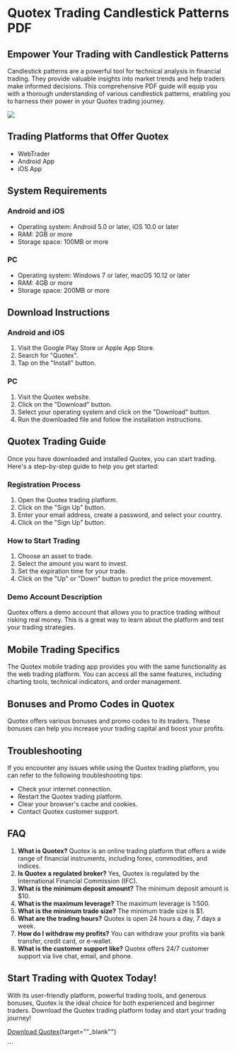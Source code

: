 # Quotex Trading Candlestick Patterns PDF

## Empower Your Trading with Candlestick Patterns

Candlestick patterns are a powerful tool for technical analysis in
financial trading. They provide valuable insights into market trends and
help traders make informed decisions. This comprehensive PDF guide will
equip you with a thorough understanding of various candlestick patterns,
enabling you to harness their power in your Quotex trading journey.

[![](https://static.quotex.io/files/4_en/300_250.jpg)](https://traff.sbs/brokerqxlid)

## Trading Platforms that Offer Quotex

-   WebTrader
-   Android App
-   iOS App

## System Requirements

### Android and iOS

-   Operating system: Android 5.0 or later, iOS 10.0 or later
-   RAM: 2GB or more
-   Storage space: 100MB or more

### PC

-   Operating system: Windows 7 or later, macOS 10.12 or later
-   RAM: 4GB or more
-   Storage space: 200MB or more

## Download Instructions

### Android and iOS

1.  Visit the Google Play Store or Apple App Store.
2.  Search for "Quotex".
3.  Tap on the "Install" button.

### PC

1.  Visit the Quotex website.
2.  Click on the "Download" button.
3.  Select your operating system and click on the "Download"
    button.
4.  Run the downloaded file and follow the installation instructions.

## Quotex Trading Guide

Once you have downloaded and installed Quotex, you can start trading.
Here\'s a step-by-step guide to help you get started:

### Registration Process

1.  Open the Quotex trading platform.
2.  Click on the "Sign Up" button.
3.  Enter your email address, create a password, and select your
    country.
4.  Click on the "Sign Up" button.

### How to Start Trading

1.  Choose an asset to trade.
2.  Select the amount you want to invest.
3.  Set the expiration time for your trade.
4.  Click on the "Up" or "Down" button to predict the price
    movement.

### Demo Account Description

Quotex offers a demo account that allows you to practice trading without
risking real money. This is a great way to learn about the platform and
test your trading strategies.

## Mobile Trading Specifics

The Quotex mobile trading app provides you with the same functionality
as the web trading platform. You can access all the same features,
including charting tools, technical indicators, and order management.

## Bonuses and Promo Codes in Quotex

Quotex offers various bonuses and promo codes to its traders. These
bonuses can help you increase your trading capital and boost your
profits.

## Troubleshooting

If you encounter any issues while using the Quotex trading platform, you
can refer to the following troubleshooting tips:

-   Check your internet connection.
-   Restart the Quotex trading platform.
-   Clear your browser\'s cache and cookies.
-   Contact Quotex customer support.

## FAQ

1.  **What is Quotex?** Quotex is an online trading platform that offers
    a wide range of financial instruments, including forex, commodities,
    and indices.
2.  **Is Quotex a regulated broker?** Yes, Quotex is regulated by the
    International Financial Commission (IFC).
3.  **What is the minimum deposit amount?** The minimum deposit amount
    is \$10.
4.  **What is the maximum leverage?** The maximum leverage is 1:500.
5.  **What is the minimum trade size?** The minimum trade size is \$1.
6.  **What are the trading hours?** Quotex is open 24 hours a day, 7
    days a week.
7.  **How do I withdraw my profits?** You can withdraw your profits via
    bank transfer, credit card, or e-wallet.
8.  **What is the customer support like?** Quotex offers 24/7 customer
    support via live chat, email, and phone.

## Start Trading with Quotex Today!

With its user-friendly platform, powerful trading tools, and generous
bonuses, Quotex is the ideal choice for both experienced and beginner
traders. Download the Quotex trading platform today and start your
trading journey!

[Download
Quotex](\%22https://traff.sbs/brokerqxlid\%22){target=""_blank""}

\`\`\`

